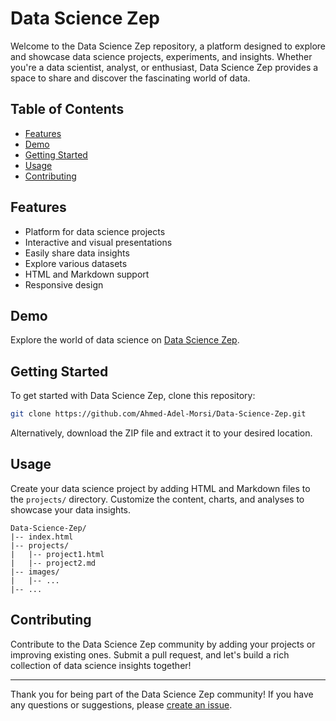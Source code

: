 # Data Science Zep

Welcome to the Data Science Zep repository, a platform designed to explore and showcase data science projects, experiments, and insights. Whether you're a data scientist, analyst, or enthusiast, Data Science Zep provides a space to share and discover the fascinating world of data.

## Table of Contents

- [Features](#features)
- [Demo](#demo)
- [Getting Started](#getting-started)
- [Usage](#usage)
- [Contributing](#contributing)

## Features

- Platform for data science projects
- Interactive and visual presentations
- Easily share data insights
- Explore various datasets
- HTML and Markdown support
- Responsive design

## Demo

Explore the world of data science on [Data Science Zep](https://ahmed-adel-morsi.github.io/Data-Science-Zep/).

## Getting Started

To get started with Data Science Zep, clone this repository:

```bash
git clone https://github.com/Ahmed-Adel-Morsi/Data-Science-Zep.git
```

Alternatively, download the ZIP file and extract it to your desired location.

## Usage

Create your data science project by adding HTML and Markdown files to the `projects/` directory. Customize the content, charts, and analyses to showcase your data insights.

```plaintext
Data-Science-Zep/
|-- index.html
|-- projects/
|   |-- project1.html
|   |-- project2.md
|-- images/
|   |-- ...
|-- ...
```

## Contributing

Contribute to the Data Science Zep community by adding your projects or improving existing ones. Submit a pull request, and let's build a rich collection of data science insights together!

---

Thank you for being part of the Data Science Zep community! If you have any questions or suggestions, please [create an issue](https://github.com/Ahmed-Adel-Morsi/Data-Science-Zep/issues).
